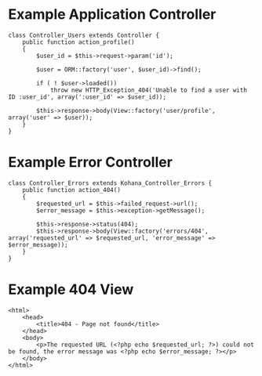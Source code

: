 # Example Application Controller

	class Controller_Users extends Controller {
		public function action_profile()
		{
			$user_id = $this->request->param('id');

			$user = ORM::factory('user', $user_id)->find();

			if ( ! $user->loaded())
				throw new HTTP_Exception_404('Unable to find a user with ID :user_id', array(':user_id' => $user_id));

			$this->response->body(View::factory('user/profile', array('user' => $user));
		}
	}

# Example Error Controller

	class Controller_Errors extends Kohana_Controller_Errors {
		public function action_404()
		{
			$requested_url = $this->failed_request->url();
			$error_message = $this->exception->getMessage();

			$this->response->status(404);
			$this->response->body(View::factory('errors/404', array('requested_url' => $requested_url, 'error_message' => $error_message));
		}
	}

# Example 404 View

	<html>
		<head>
			<title>404 - Page not found</title>
		</head>
		<body>
			<p>The requested URL (<?php echo $requested_url; ?>) could not be found, the error message was <?php echo $error_message; ?></p>
		</body>
	</html>
